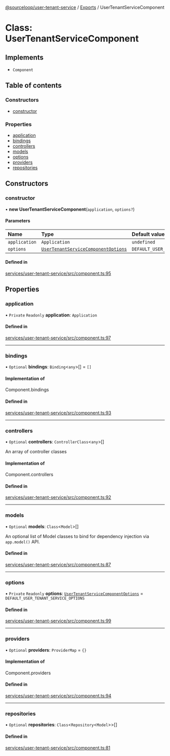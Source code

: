 [@sourceloop/user-tenant-service](../README.md) / [Exports](../modules.md) / UserTenantServiceComponent

# Class: UserTenantServiceComponent

## Implements

- `Component`

## Table of contents

### Constructors

- [constructor](UserTenantServiceComponent.md#constructor)

### Properties

- [application](UserTenantServiceComponent.md#application)
- [bindings](UserTenantServiceComponent.md#bindings)
- [controllers](UserTenantServiceComponent.md#controllers)
- [models](UserTenantServiceComponent.md#models)
- [options](UserTenantServiceComponent.md#options)
- [providers](UserTenantServiceComponent.md#providers)
- [repositories](UserTenantServiceComponent.md#repositories)

## Constructors

### constructor

• **new UserTenantServiceComponent**(`application`, `options?`)

#### Parameters

| Name | Type | Default value |
| :------ | :------ | :------ |
| `application` | `Application` | `undefined` |
| `options` | [`UserTenantServiceComponentOptions`](../interfaces/UserTenantServiceComponentOptions.md) | `DEFAULT_USER_TENANT_SERVICE_OPTIONS` |

#### Defined in

[services/user-tenant-service/src/component.ts:95](https://github.com/sourcefuse/loopback4-microservice-catalog/blob/b93c60ac7/services/user-tenant-service/src/component.ts#L95)

## Properties

### application

• `Private` `Readonly` **application**: `Application`

#### Defined in

[services/user-tenant-service/src/component.ts:97](https://github.com/sourcefuse/loopback4-microservice-catalog/blob/b93c60ac7/services/user-tenant-service/src/component.ts#L97)

___

### bindings

• `Optional` **bindings**: `Binding`<`any`\>[] = `[]`

#### Implementation of

Component.bindings

#### Defined in

[services/user-tenant-service/src/component.ts:93](https://github.com/sourcefuse/loopback4-microservice-catalog/blob/b93c60ac7/services/user-tenant-service/src/component.ts#L93)

___

### controllers

• `Optional` **controllers**: `ControllerClass`<`any`\>[]

An array of controller classes

#### Implementation of

Component.controllers

#### Defined in

[services/user-tenant-service/src/component.ts:92](https://github.com/sourcefuse/loopback4-microservice-catalog/blob/b93c60ac7/services/user-tenant-service/src/component.ts#L92)

___

### models

• `Optional` **models**: `Class`<`Model`\>[]

An optional list of Model classes to bind for dependency injection
via `app.model()` API.

#### Defined in

[services/user-tenant-service/src/component.ts:87](https://github.com/sourcefuse/loopback4-microservice-catalog/blob/b93c60ac7/services/user-tenant-service/src/component.ts#L87)

___

### options

• `Private` `Readonly` **options**: [`UserTenantServiceComponentOptions`](../interfaces/UserTenantServiceComponentOptions.md) = `DEFAULT_USER_TENANT_SERVICE_OPTIONS`

#### Defined in

[services/user-tenant-service/src/component.ts:99](https://github.com/sourcefuse/loopback4-microservice-catalog/blob/b93c60ac7/services/user-tenant-service/src/component.ts#L99)

___

### providers

• `Optional` **providers**: `ProviderMap` = `{}`

#### Implementation of

Component.providers

#### Defined in

[services/user-tenant-service/src/component.ts:94](https://github.com/sourcefuse/loopback4-microservice-catalog/blob/b93c60ac7/services/user-tenant-service/src/component.ts#L94)

___

### repositories

• `Optional` **repositories**: `Class`<`Repository`<`Model`\>\>[]

#### Defined in

[services/user-tenant-service/src/component.ts:81](https://github.com/sourcefuse/loopback4-microservice-catalog/blob/b93c60ac7/services/user-tenant-service/src/component.ts#L81)
